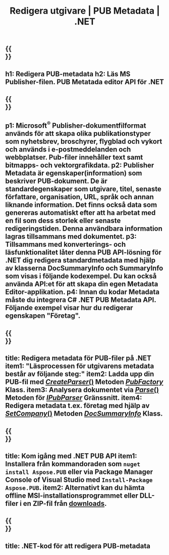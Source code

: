 ﻿---
translation: true
template: /_templates/metadata-net.md
title: Redigera utgivare | PUB Metadata | .NET
description: Läs utgivarens metadata med PUB .NET API-lösning. Native C# .NET API ger dig tillgång till egenskaperna SummaryInfo och DocSummaryInfo.
url: /net/metadata/pub/
metakeywords: redigera pub metadata net, pub fil metadata C#, publisher metadata editor .net, läs pub fil metadata C#, läs pub metadata .net
family: pub
platformtag: net
feature: metadata
aliases: /net/metadata/
---

{{<section banner>}}
---
h1: Redigera PUB-metadata
h2: Läs MS Publisher-filen. PUB Metatada editor API för .NET
---

{{<section overview>}}
---
p1: Microsoft<sup>®</sup> Publisher-dokumentfilformat används för att skapa olika publikationstyper som nyhetsbrev, broschyrer, flygblad och vykort och används i e-postmeddelanden och webbplatser. Pub-filer innehåller text samt bitmapps- och vektorgrafikdata.
p2: Publisher Metadata är egenskaper(information) som beskriver PUB-dokument. De är standardegenskaper som utgivare, titel, senaste författare, organisation, URL, språk och annan liknande information. Det finns också data som genereras automatiskt efter att ha arbetat med en fil som dess storlek eller senaste redigeringstiden. Denna användbara information lagras tillsammans med dokumentet.
p3: Tillsammans med konverterings- och läsfunktionalitet låter denna PUB API-lösning för .NET dig redigera standardmetadata med hjälp av klasserna DocSummaryInfo och SummaryInfo som visas i följande kodexempel. Du kan också använda API:et för att skapa din egen Metadata Editor-applikation.
p4: Innan du kodar Metadata måste du integrera C# .NET PUB Metadata API. Följande exempel visar hur du redigerar egenskapen "Företag".
---

{{<section feature1>}}
---
title: Redigera metadata för PUB-filer på .NET
item1: "Läsprocessen för utgivarens metadata består av följande steg:"
item2: Ladda upp din PUB-fil med [*CreateParser*()](https://reference.aspose.com/pub/net/aspose.pub/pubfactory/methods/createparser/index) Metoden [*PubFactory*](https://reference.aspose.com/pub/net/aspose.pub/pubfactory/) Klass.
item3: Analysera dokumentet via [*Parse*()](https://reference.aspose.com/pub/net/aspose.pub/ipubparser/methods/parse) Metoden för [*IPubParser*](https://referens.aspose.com/pub/net/aspose.pub/ipubparser) Gränssnitt.
item4: Redigera metadata t.ex. företag med hjälp av [*SetCompany*()](https://reference.aspose.com/pub/net/aspose.pub/docsummaryinfo/methods/setcompany) Metoden [*DocSummaryInfo*](https://reference.aspose.com/pub/net/aspose.pub/docsummaryinfo) Klass.
---

{{<section feature2>}}
---
title: Kom igång med .NET PUB API
item1: Installera från kommandoraden som ```nuget install Aspose.PUB``` eller via Package Manager Console of Visual Studio med ```Install-Package Aspose.PUB```.
item2: Alternativt kan du hämta offline MSI-installationsprogrammet eller DLL-filer i en ZIP-fil från [downloads](https://releases.aspose.com/pub/net/).
---

{{<section codeexample>}}
---
title: .NET-kod för att redigera PUB-metadata
---